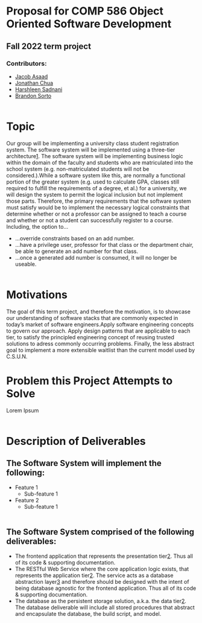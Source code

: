 # Proposal for COMP 586 Object Oriented Software Development 
## Fall 2022 term project
### Contributors: 
- [Jacob Asaad](https://github.com/Jacob-Asaad)
- [Jonathan Chua](https://github.com/chizuo)
- [Harshleen Sadnani](https://github.com/harshleen8) 
- [Brandon Sorto](https://github.com/Brandon-CSUN)
<br><br>
# Topic
Our group will be implementing a university class student registration system. The software system will be implemented using a three-tier architecture[1](https://www.ibm.com/cloud/learn/three-tier-architecture#toc-what-is-th-tyaDx4QJ). The software system will be implementing business logic within the domain of the faculty and students who are matriculated into the school system (e.g. non-matriculated students will not be considered.).While a software system like this, are normally a functional portion of the greater system (e.g. used to calculate GPA, classes still required to fulfill the requirements of a degree, et al.) for a university, we will design the system to permit the logical inclusion but not implement those parts. Therefore, the primary requirements that the software system must satisfy would be to implement the necessary logical constraints that determine whether or not a professor can be assigned to teach a course and whether or not a student can successfully register to a course. Including, the option to...
- ...override constraints based on an add number. 
- ...have a privilege user, professor for that class or the department chair, be able to generate an add number for that class.
- ...once a generated add number is consumed, it will no longer be useable.
<br><br>
# Motivations
The goal of this term project, and therefore the motivation, is to showcase our understanding of software stacks that are commonly expected in today’s market of software engineers.Apply software engineering concepts to govern our approach. Apply design patterns that are applicable to each tier, to satisfy the principled engineering concept of reusing trusted solutions to adress commonly occurring problems. Finally, the less abstract goal to implement a more extensible waitlist than the current model used by C.S.U.N.
# Problem this Project Attempts to Solve
Lorem Ipsum
<br><br>
# Description of Deliverables
## The Software System will implement the following:
- Feature 1
  - Sub-feature 1
- Feature 2
  - Sub-feature 1
<br><br>
## The Software System comprised of the following deliverables:
- The frontend application that represents the presentation tier[2](https://www.ibm.com/cloud/learn/three-tier-architecture#toc-the-three--iwvUcK4b). Thus all of its code & supporting documentation.
- The RESTful Web Service where the core application logic exists, that represents the application tier[2](https://www.ibm.com/cloud/learn/three-tier-architecture#toc-the-three--iwvUcK4b). The service acts as a database abstraction layer[3](https://en.wikipedia.org/wiki/Database_abstraction_layer) and therefore should be designed with the intent of being database agnostic for the frontend application. Thus all of its code & supporting documentation.
- The database as the persistent storage solution, a.k.a. the data tier[2](https://www.ibm.com/cloud/learn/three-tier-architecture#toc-the-three--iwvUcK4b). The database deliverable will include all stored procedures that abstract and encapsulate the database, the build script, and model.

